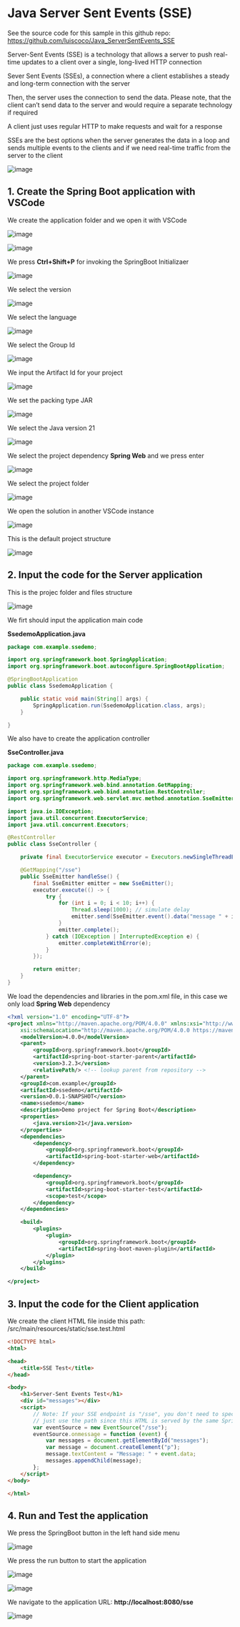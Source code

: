 # Java Server Sent Events (SSE)

See the source code for this sample in this github repo: https://github.com/luiscoco/Java_ServerSentEvents_SSE

Server-Sent Events (SSE) is a technology that allows a server to push real-time updates to a client over a single, long-lived HTTP connection

Sever Sent Events (SSEs), a connection where a client establishes a steady and long-term connection with the server

Then, the server uses the connection to send the data. Please note, that the client can’t send data to the server and would require a separate technology if required

A client just uses regular HTTP to make requests and wait for a response

SSEs are the best options when the server generates the data in a loop and sends multiple events to the clients and if we need real-time traffic from the server to the client

![image](https://github.com/luiscoco/Java_ServerSentEvents_SSE/assets/32194879/c83f1647-1f47-4097-a3b8-d53816914328)

## 1. Create the Spring Boot application with VSCode

We create the application folder and we open it with VSCode

![image](https://github.com/luiscoco/Java_ServerSentEvents_SSE/assets/32194879/7be63248-4ac9-4f15-9a7b-6de1c22cdb02)

![image](https://github.com/luiscoco/Java_ServerSentEvents_SSE/assets/32194879/23e02c30-278a-4849-9f6c-0d2d2d108656)

We press **Ctrl+Shift+P** for invoking the SpringBoot Initializaer

![image](https://github.com/luiscoco/Java_ServerSentEvents_SSE/assets/32194879/ba10aee0-3a13-44d4-84c6-a52bd7a898a9)

We select the version

![image](https://github.com/luiscoco/Java_ServerSentEvents_SSE/assets/32194879/f086af8c-22c5-4710-9099-7e874df4ed18)

We select the language

![image](https://github.com/luiscoco/Java_ServerSentEvents_SSE/assets/32194879/debc492f-8f37-4814-a338-36c53a7fb670)

We select the Group Id

![image](https://github.com/luiscoco/Java_ServerSentEvents_SSE/assets/32194879/f13e11fc-4554-4acf-b9d5-e5c22ea60d6c)

We input the Artifact Id for your project

![image](https://github.com/luiscoco/Java_ServerSentEvents_SSE/assets/32194879/e553b68d-67c1-4cde-b371-384121e1a3d1)

We set the packing type JAR

![image](https://github.com/luiscoco/Java_ServerSentEvents_SSE/assets/32194879/9f1a0bb8-5770-487b-8f6f-f91bec0420a7)

We select the Java version 21

![image](https://github.com/luiscoco/Java_ServerSentEvents_SSE/assets/32194879/bdf2f10f-ec2d-4a90-b8fc-8153d0c18aad)

We select the project dependency **Spring Web** and we press enter

![image](https://github.com/luiscoco/Java_ServerSentEvents_SSE/assets/32194879/b5cc63ac-5668-45a4-961e-bad43d0dc740)

We select the project folder

![image](https://github.com/luiscoco/Java_ServerSentEvents_SSE/assets/32194879/d38e23a9-5df6-4b76-a868-ec6bca2d40d9)

We open the solution in another VSCode instance

![image](https://github.com/luiscoco/Java_ServerSentEvents_SSE/assets/32194879/8a3b5fa9-6b62-4465-a8a9-52bced1c5d44)

This is the default project structure

![image](https://github.com/luiscoco/Java_ServerSentEvents_SSE/assets/32194879/3b820720-a757-4c56-9cf1-73682bca9244)

## 2. Input the code for the Server application

This is the projec folder and files structure

![image](https://github.com/luiscoco/Java_ServerSentEvents_SSE/assets/32194879/63573345-e66a-454c-afcf-27dee28e4512)

We firt should input the application main code

**SsedemoApplication.java**

```java
package com.example.ssedemo;

import org.springframework.boot.SpringApplication;
import org.springframework.boot.autoconfigure.SpringBootApplication;

@SpringBootApplication
public class SsedemoApplication {

	public static void main(String[] args) {
		SpringApplication.run(SsedemoApplication.class, args);
	}

}
```

We also have to create the application controller

**SseController.java**

```java
package com.example.ssedemo;

import org.springframework.http.MediaType;
import org.springframework.web.bind.annotation.GetMapping;
import org.springframework.web.bind.annotation.RestController;
import org.springframework.web.servlet.mvc.method.annotation.SseEmitter;

import java.io.IOException;
import java.util.concurrent.ExecutorService;
import java.util.concurrent.Executors;

@RestController
public class SseController {

    private final ExecutorService executor = Executors.newSingleThreadExecutor();

    @GetMapping("/sse")
    public SseEmitter handleSse() {
        final SseEmitter emitter = new SseEmitter();
        executor.execute(() -> {
            try {
                for (int i = 0; i < 10; i++) {
                    Thread.sleep(1000); // simulate delay
                    emitter.send(SseEmitter.event().data("message " + i, MediaType.TEXT_PLAIN));
                }
                emitter.complete();
            } catch (IOException | InterruptedException e) {
                emitter.completeWithError(e);
            }
        });

        return emitter;
    }
}
```

We load the dependencies and libraries in the pom.xml file, in this case we only load **Spring Web** dependency

```xml 
<?xml version="1.0" encoding="UTF-8"?>
<project xmlns="http://maven.apache.org/POM/4.0.0" xmlns:xsi="http://www.w3.org/2001/XMLSchema-instance"
	xsi:schemaLocation="http://maven.apache.org/POM/4.0.0 https://maven.apache.org/xsd/maven-4.0.0.xsd">
	<modelVersion>4.0.0</modelVersion>
	<parent>
		<groupId>org.springframework.boot</groupId>
		<artifactId>spring-boot-starter-parent</artifactId>
		<version>3.2.3</version>
		<relativePath/> <!-- lookup parent from repository -->
	</parent>
	<groupId>com.example</groupId>
	<artifactId>ssedemo</artifactId>
	<version>0.0.1-SNAPSHOT</version>
	<name>ssedemo</name>
	<description>Demo project for Spring Boot</description>
	<properties>
		<java.version>21</java.version>
	</properties>
	<dependencies>
		<dependency>
			<groupId>org.springframework.boot</groupId>
			<artifactId>spring-boot-starter-web</artifactId>
		</dependency>

		<dependency>
			<groupId>org.springframework.boot</groupId>
			<artifactId>spring-boot-starter-test</artifactId>
			<scope>test</scope>
		</dependency>
	</dependencies>

	<build>
		<plugins>
			<plugin>
				<groupId>org.springframework.boot</groupId>
				<artifactId>spring-boot-maven-plugin</artifactId>
			</plugin>
		</plugins>
	</build>

</project>
```

## 3. Input the code for the Client application

We create the client HTML file inside this path: /src/main/resources/static/sse.test.html

```html
<!DOCTYPE html>
<html>

<head>
    <title>SSE Test</title>
</head>

<body>
    <h1>Server-Sent Events Test</h1>
    <div id="messages"></div>
    <script>
        // Note: If your SSE endpoint is "/sse", you don't need to specify the full URL here,
        // just use the path since this HTML is served by the same Spring Boot application.
        var eventSource = new EventSource("/sse");
        eventSource.onmessage = function (event) {
            var messages = document.getElementById("messages");
            var message = document.createElement("p");
            message.textContent = "Message: " + event.data;
            messages.appendChild(message);
        };
    </script>
</body>

</html>
```

## 4. Run and Test the application

We press the SpringBoot button in the left hand side menu

![image](https://github.com/luiscoco/Java_ServerSentEvents_SSE/assets/32194879/1b078c80-05c6-4a00-b65d-e6fa064d485a)

We press the run button to start the application

![image](https://github.com/luiscoco/Java_ServerSentEvents_SSE/assets/32194879/6ca1431b-eaf6-42ed-a206-7d5c15d71eb6)

![image](https://github.com/luiscoco/Java_ServerSentEvents_SSE/assets/32194879/9ae6f5bb-e472-4574-973f-2d11854fe64e)

We navigate to the application URL: **http://localhost:8080/sse**

![image](https://github.com/luiscoco/Java_ServerSentEvents_SSE/assets/32194879/2752044b-6343-4e3e-8a70-24ad1b446c7f)



